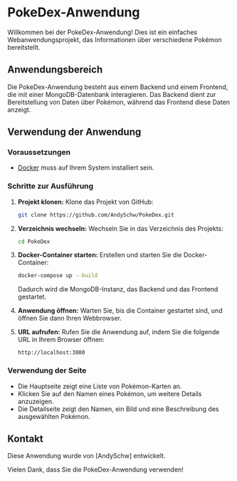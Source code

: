 
# PokeDex-Anwendung

Willkommen bei der PokeDex-Anwendung! Dies ist ein einfaches Webanwendungsprojekt, das Informationen über verschiedene Pokémon bereitstellt.

## Anwendungsbereich

Die PokeDex-Anwendung besteht aus einem Backend und einem Frontend, die mit einer MongoDB-Datenbank interagieren. Das Backend dient zur Bereitstellung von Daten über Pokémon, während das Frontend diese Daten anzeigt.

## Verwendung der Anwendung

### Voraussetzungen

- [Docker](https://www.docker.com/) muss auf Ihrem System installiert sein.

### Schritte zur Ausführung

1. **Projekt klonen:** Klone das Projekt von GitHub:

   ```bash
   git clone https://github.com/AndySchw/PokeDex.git
   ```

2. **Verzeichnis wechseln:** Wechseln Sie in das Verzeichnis des Projekts:

   ```bash
   cd PokeDex
   ```

3. **Docker-Container starten:** Erstellen und starten Sie die Docker-Container:

   ```bash
   docker-compose up --build
   ```

   Dadurch wird die MongoDB-Instanz, das Backend und das Frontend gestartet.

4. **Anwendung öffnen:** Warten Sie, bis die Container gestartet sind, und öffnen Sie dann Ihren Webbrowser.

5. **URL aufrufen:** Rufen Sie die Anwendung auf, indem Sie die folgende URL in Ihrem Browser öffnen:

   ```
   http://localhost:3000
   ```

### Verwendung der Seite

- Die Hauptseite zeigt eine Liste von Pokémon-Karten an.
- Klicken Sie auf den Namen eines Pokémon, um weitere Details anzuzeigen.
- Die Detailseite zeigt den Namen, ein Bild und eine Beschreibung des ausgewählten Pokémon.

## Kontakt

Diese Anwendung wurde von [AndySchw] entwickelt.

Vielen Dank, dass Sie die PokeDex-Anwendung verwenden!

